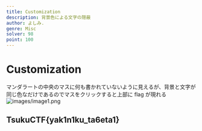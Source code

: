 ```yaml
---
title: Customization
description: 背景色による文字の隠蔽
author: よしみ.
genre: Misc
solver: 98
point: 100
---
```


# Customization

マンダラートの中央のマスに何も書かれていないように見えるが、背景と文字が同じ色なだけであるのでマスをクリックすると上部に flag が現れる
![images/image1.png](images/image1.png)

## TsukuCTF{yak1n1ku_ta6eta1}
